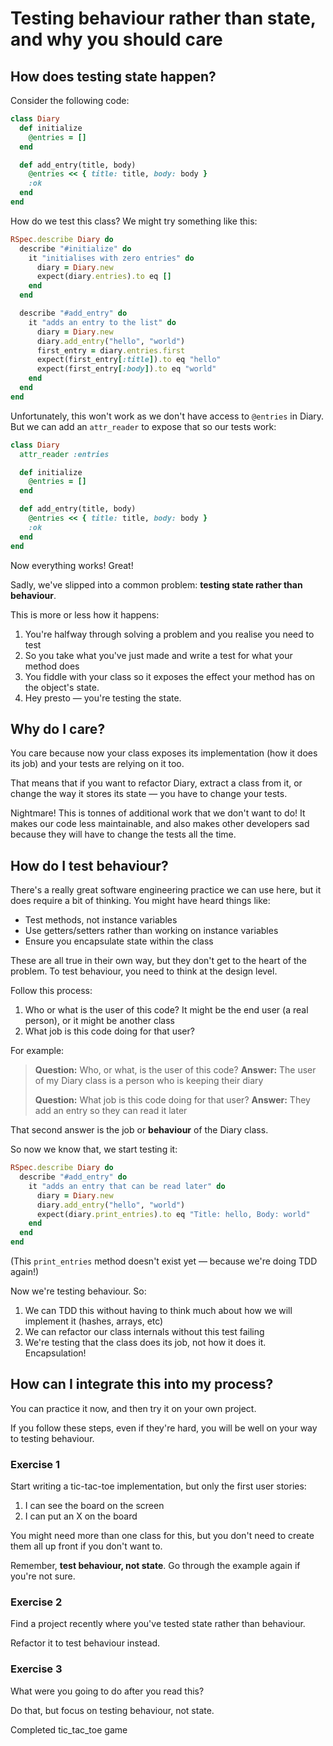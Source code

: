 # Testing behaviour rather than state, and why you should care

## How does testing state happen?

Consider the following code:

```ruby
class Diary
  def initialize
    @entries = []
  end

  def add_entry(title, body)
    @entries << { title: title, body: body }
    :ok
  end
end
```

How do we test this class? We might try something like this:

```ruby
RSpec.describe Diary do
  describe "#initialize" do
    it "initialises with zero entries" do
      diary = Diary.new
      expect(diary.entries).to eq []
    end
  end

  describe "#add_entry" do
    it "adds an entry to the list" do
      diary = Diary.new
      diary.add_entry("hello", "world")
      first_entry = diary.entries.first
      expect(first_entry[:title]).to eq "hello"
      expect(first_entry[:body]).to eq "world"
    end
  end
end
```

Unfortunately, this won't work as we don't have access to `@entries` in Diary.
But we can add an `attr_reader` to expose that so our tests work:

```ruby
class Diary
  attr_reader :entries

  def initialize
    @entries = []
  end

  def add_entry(title, body)
    @entries << { title: title, body: body }
    :ok
  end
end
```

Now everything works! Great!

Sadly, we've slipped into a common problem: **testing state rather than behaviour**.

This is more or less how it happens:

1. You're halfway through solving a problem and you realise you need to test
2. So you take what you've just made and write a test for what your method does
3. You fiddle with your class so it exposes the effect your method has on the object's state.
4. Hey presto — you're testing the state.

## Why do I care?

You care because now your class exposes its implementation (how it does its job) and your tests are relying on it too.

That means that if you want to refactor Diary, extract a class from it, or change the way it stores its state — you have to change your tests.

Nightmare! This is tonnes of additional work that we don't want to do! It makes our code less maintainable, and also makes other developers sad because they will have to change the tests all the time.

## How do I test behaviour?

There's a really great software engineering practice we can use here, but it does require a bit of thinking. You might have heard things like:

* Test methods, not instance variables
* Use getters/setters rather than working on instance variables
* Ensure you encapsulate state within the class

These are all true in their own way, but they don't get to the heart of the problem. To test behaviour, you need to think at the design level.

Follow this process:

1. Who or what is the user of this code? It might be the end user (a real person), or it might be another class
2. What job is this code doing for that user?

For example:

> **Question:** Who, or what, is the user of this code?
> **Answer:** The user of my Diary class is a person who is keeping their diary
>
> **Question:** What job is this code doing for that user?
> **Answer:** They add an entry so they can read it later

That second answer is the job or **behaviour** of the Diary class.

So now we know that, we start testing it:

```ruby
RSpec.describe Diary do
  describe "#add_entry" do
    it "adds an entry that can be read later" do
      diary = Diary.new
      diary.add_entry("hello", "world")
      expect(diary.print_entries).to eq "Title: hello, Body: world"
    end
  end
end
```

(This `print_entries` method doesn't exist yet — because we're doing TDD again!)

Now we're testing behaviour. So:

1. We can TDD this without having to think much about how we will implement it (hashes, arrays, etc)
2. We can refactor our class internals without this test failing
3. We're testing that the class does its job, not how it does it. Encapsulation!

## How can I integrate this into my process?

You can practice it now, and then try it on your own project.

If you follow these steps, even if they're hard, you will be well on your way to testing behaviour.

### Exercise 1

Start writing a tic-tac-toe implementation, but only the first user stories:

1. I can see the board on the screen
2. I can put an X on the board

You might need more than one class for this, but you don't need to create them all up front if you don't want to.

Remember, **test behaviour, not state**. Go through the example again if you're not sure.

### Exercise 2

Find a project recently where you've tested state rather than behaviour.

Refactor it to test behaviour instead.

### Exercise 3

What were you going to do after you read this?

Do that, but focus on testing behaviour, not state.


Completed tic_tac_toe game
